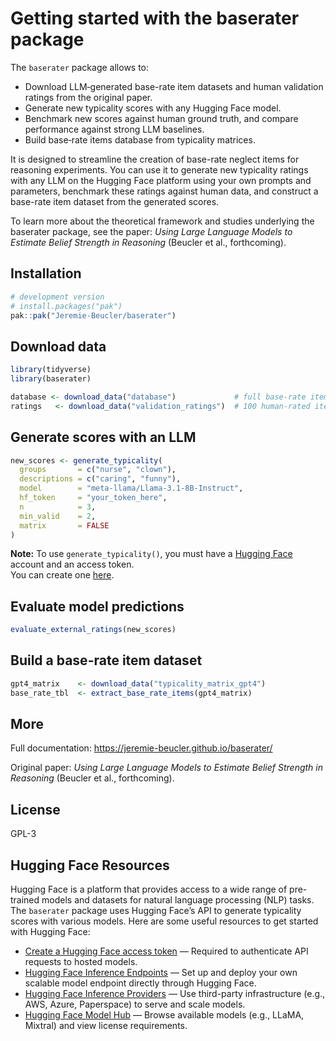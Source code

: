 Getting started with the baserater package
================

The `baserater` package allows to:

- Download LLM‑generated base-rate item datasets and human validation
  ratings from the original paper.  
- Generate new typicality scores with any Hugging Face model.  
- Benchmark new scores against human ground truth, and compare
  performance against strong LLM baselines.  
- Build base‑rate items database from typicality matrices.

It is designed to streamline the creation of base-rate neglect items for
reasoning experiments. You can use it to generate new typicality ratings
with any LLM on the Hugging Face platform using your own prompts and
parameters, benchmark these ratings against human data, and construct a
base-rate item dataset from the generated scores.

To learn more about the theoretical framework and studies underlying the
baserater package, see the paper: *Using Large Language Models to
Estimate Belief Strength in Reasoning* (Beucler et al., forthcoming).

## Installation

``` r
# development version
# install.packages("pak")
pak::pak("Jeremie-Beucler/baserater")
```

## Download data

``` r
library(tidyverse)
library(baserater)

database <- download_data("database")             # full base‑rate item database
ratings   <- download_data("validation_ratings")  # 100 human‑rated items
```

## Generate scores with an LLM

``` r
new_scores <- generate_typicality(
  groups       = c("nurse", "clown"),
  descriptions = c("caring", "funny"),
  model        = "meta-llama/Llama-3.1-8B-Instruct",
  hf_token     = "your_token_here",
  n            = 3,
  min_valid    = 2,
  matrix       = FALSE
)
```

**Note:** To use `generate_typicality()`, you must have a [Hugging
Face](https://huggingface.co) account and an access token.  
You can create one [here](https://huggingface.co/settings/tokens).

## Evaluate model predictions

``` r
evaluate_external_ratings(new_scores)
```

## Build a base-rate item dataset

``` r
gpt4_matrix    <- download_data("typicality_matrix_gpt4")
base_rate_tbl  <- extract_base_rate_items(gpt4_matrix)
```

## More

Full documentation: <https://jeremie-beucler.github.io/baserater/>

Original paper: *Using Large Language Models to Estimate Belief Strength
in Reasoning* (Beucler et al., forthcoming).

## License

GPL-3

## Hugging Face Resources

Hugging Face is a platform that provides access to a wide range of
pre-trained models and datasets for natural language processing (NLP)
tasks. The `baserater` package uses Hugging Face’s API to generate
typicality scores with various models. Here are some useful resources to
get started with Hugging Face:

- [Create a Hugging Face access
  token](https://huggingface.co/settings/tokens) — Required to
  authenticate API requests to hosted models.  
- [Hugging Face Inference
  Endpoints](https://huggingface.co/docs/inference-endpoints) — Set up
  and deploy your own scalable model endpoint directly through Hugging
  Face.  
- [Hugging Face Inference
  Providers](https://huggingface.co/docs/inference-providers) — Use
  third-party infrastructure (e.g., AWS, Azure, Paperspace) to serve and
  scale models.  
- [Hugging Face Model Hub](https://huggingface.co/models) — Browse
  available models (e.g., LLaMA, Mixtral) and view license requirements.
